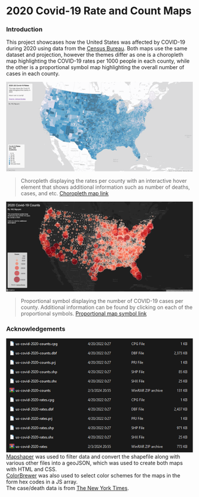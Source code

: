 # 2020 Covid-19 Rate and Count Maps

### Introduction
This project showcases how the United States was affected by COVID-19 during 2020 using data from the [Census Bureau](https://data.census.gov/cedsci/table?g=0100000US.050000&d=ACS%205-Year%20Estimates%20Data%20Profiles&tid=ACSDP5Y2018.DP05&hidePreview=true). Both maps use the same dataset and projection, however the themes differ as one is a choropleth map highlighting the COVID-19 rates per 1000 people in each county, while the other is a proportional symbol map highlighting the overall number of cases in each county.

![choropleth](img/covid19-choropleth.png)
> Choropleth displaying the rates per county with an interactive hover element that shows additional information such as number of deaths, cases, and etc.
[Choropleth map link](https://qnn16.github.io/2020covidratescounts/map1.html)

![proportional_symbol](img/covid19-proportionalsymbol.png)
> Proportional symbol displaying the number of COVID-19 cases per county. Additional information can be found by clicking on each of the proportional symbols.
[Proportional map symbol link](https://qnn16.github.io/2020covidratescounts/map2.html)

### Acknowledgements
![mapshaper files](img/mapshaper.png)
[Mapshaper](https://mapshaper.org/) was used to filter data and convert the shapefile along with various other files into a geoJSON, which was used to create both maps with HTML and CSS. <br />
[ColorBrewer](https://colorbrewer2.org/#type=sequential&scheme=BuGn&n=3) was also used to select color schemes for the maps in the form hex codes in a JS array. <br />
The case/death data is from [The New York Times](https://github.com/nytimes/covid-19-data/blob/43d32dde2f87bd4dafbb7d23f5d9e878124018b8/live/us-counties.csv).
